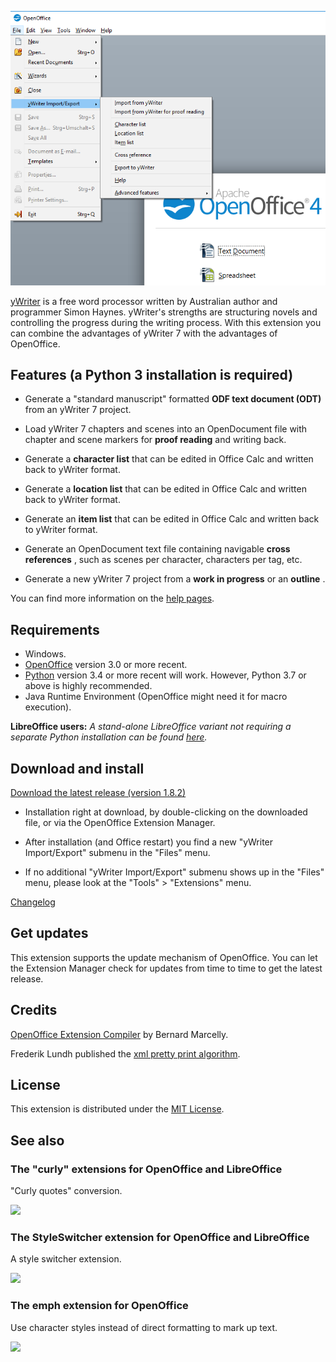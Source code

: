 ![screenshot](Screenshots/lo_menu.png)

[yWriter](http://spacejock.com/yWriter7.html) is a free word processor written by Australian author and programmer Simon Haynes. yWriter's strengths are structuring novels and controlling the progress during the writing process. With this extension you can combine the advantages of yWriter 7 with the advantages of OpenOffice.

## Features (a Python 3 installation is required)

-   Generate a "standard manuscript" formatted **ODF text document
    (ODT)** from an yWriter 7 project.

-   Load yWriter 7 chapters and scenes into an OpenDocument file with
    chapter and scene markers for **proof reading** and writing back.

-   Generate a **character list** that can be edited in Office Calc and
    written back to yWriter format.

-   Generate a **location list** that can be edited in Office Calc and
    written back to yWriter format.

-   Generate an **item list** that can be edited in Office Calc and
    written back to yWriter format.

-   Generate an OpenDocument text file containing navigable **cross
    references** , such as scenes per character, characters per tag,
    etc.

-   Generate a new yWriter 7 project from a **work in progress** or an
    **outline** .

You can find more information on the [help pages](help).

## Requirements

-   Windows.
-   [OpenOffice](https://www.openoffice.org) version 3.0 or more recent.
-   [Python](https://www.python.org/) version 3.4 or more recent will work. 
    However, Python 3.7 or above is highly recommended.
-   Java Runtime Environment (OpenOffice might need it for macro
    execution).


__LibreOffice users:__  _A stand-alone LibreOffice variant not requiring a separate Python installation can be found [here](https://peter88213.github.io/yw-cnv)._


## Download and install

[Download the latest release (version 1.8.2)](https://raw.githubusercontent.com/peter88213/pywoo/master/dist/pywoo-1.8.2.oxt)

-   Installation right at download, by double-clicking on the downloaded 
    file, or via the OpenOffice Extension Manager.

-   After installation (and Office restart) you find a new "yWriter
    Import/Export" submenu in the "Files" menu.

-   If no additional "yWriter Import/Export" submenu shows up in the
    "Files" menu, please look at the "Tools" > "Extensions" menu.

[Changelog](changelog)

## Get updates

This extension supports the update mechanism of OpenOffice. You can let the Extension Manager check for updates from time to time to get the latest release.

## Credits

[OpenOffice Extension
Compiler](https://wiki.openoffice.org/wiki/Extensions_Packager#Extension_Compiler)
by Bernard Marcelly.

Frederik Lundh published the [xml pretty print algorithm](http://effbot.org/zone/element-lib.htm#prettyprint).


## License

This extension is distributed under the [MIT
License](http://www.opensource.org/licenses/mit-license.php).

## See also

### The "curly" extensions for OpenOffice and LibreOffice
"Curly quotes" conversion.

[![](https://peter88213.github.io/img/curly_thumb.png)](https://peter88213.github.io/curly/)

### The StyleSwitcher extension for OpenOffice and LibreOffice
A style switcher extension.

[![](https://peter88213.github.io/img/styleswitcher_thumb.png)](https://peter88213.github.io/StyleSwitcher/)

### The emph extension for OpenOffice
Use character styles instead of direct formatting to mark up text.

[![](https://peter88213.github.io/img/emph_thumb.png)](https://peter88213.github.io/emph/)
